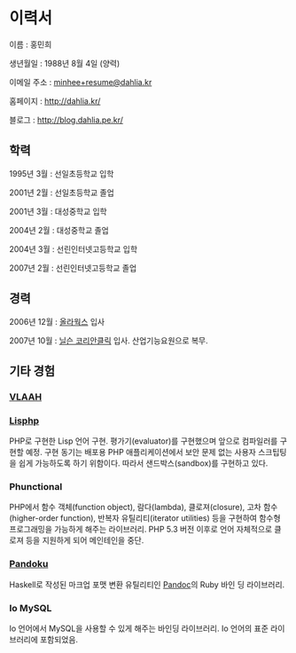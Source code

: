 이력서
======

이름
:	홍민희

생년월일
:	1988년 8월 4일 (양력)

이메일 주소
:   <minhee+resume@dahlia.kr>

홈페이지
:   <http://dahlia.kr/>

블로그
:   <http://blog.dahlia.pe.kr/>


학력
----

1995년 3월
:   선일초등학교 입학

2001년 2월
:   선일초등학교 졸업

2001년 3월
:   대성중학교 입학

2004년 2월
:   대성중학교 졸업

2004년 3월
:   선린인터넷고등학교 입학

2007년 2월
:   선린인터넷고등학교 졸업


경력
----

2006년 12월
:   [올라웍스][olaworks] 입사

2007년 10월
:   [닐슨 코리안클릭][kc] 입사. 산업기능요원으로 복무.

  [olaworks]: http://www.olaworks.com/
  [kc]: http://koreanclick.com/


기타 경험
---------

### [VLAAH][] ###

  [vlaah]: http://www.vlaah.com/


### [Lisphp][] ###

PHP로 구현한 Lisp 언어 구현. 평가기(evaluator)를 구현했으며 앞으로 컴파일러를
구현할 예정. 구현 동기는 배포용 PHP 애플리케이션에서 보안 문제 없는 사용자
스크팁팅을 쉽게 가능하도록 하기 위함이다. 따라서 샌드박스(sandbox)를 구현하고
있다.

  [lisphp]: http://github.com/dahlia/lisphp


### Phunctional ###

PHP에서 함수 객체(function object), 람다(lambda), 클로져(closure), 고차
함수(higher-order function), 반복자 유틸리티(iterator utilities) 등을 구현하여
함수형 프로그래밍을 가능하게 해주는 라이브러리. PHP 5.3 버전 이후로 언어
자체적으로 클로져 등을 지원하게 되어 메인테인을 중단.


### [Pandoku][] ###

Haskell로 작성된 마크업 포맷 변환 유틸리티인 [Pandoc][]의 Ruby 바인
딩 라이브러리.

  [pandoku]: http://github.com/dahlia/pandoku
  [pandoc]: http://johnmacfarlane.net/pandoc/


### Io MySQL ###

Io 언어에서 MySQL을 사용할 수 있게 해주는 바인딩 라이브러리. Io 언어의 표준
라이브러리에 포함되었음.

